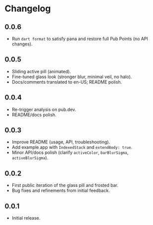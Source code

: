 # Changelog

## 0.0.6
- Run `dart format` to satisfy pana and restore full Pub Points (no API changes).

## 0.0.5
- Sliding active pill (animated).
- Fine-tuned glass look (stronger blur, minimal veil, no halo).
- Docs/comments translated to en-US; README polish.

## 0.0.4
- Re-trigger analysis on pub.dev.
- README/docs polish.

## 0.0.3
- Improve README (usage, API, troubleshooting).
- Add example app with `IndexedStack` and `extendBody: true`.
- Minor API/docs polish (clarify `activeColor`, `barBlurSigma`, `activeBlurSigma`).

## 0.0.2
- First public iteration of the glass pill and frosted bar.
- Bug fixes and refinements from initial feedback.

## 0.0.1
- Initial release.